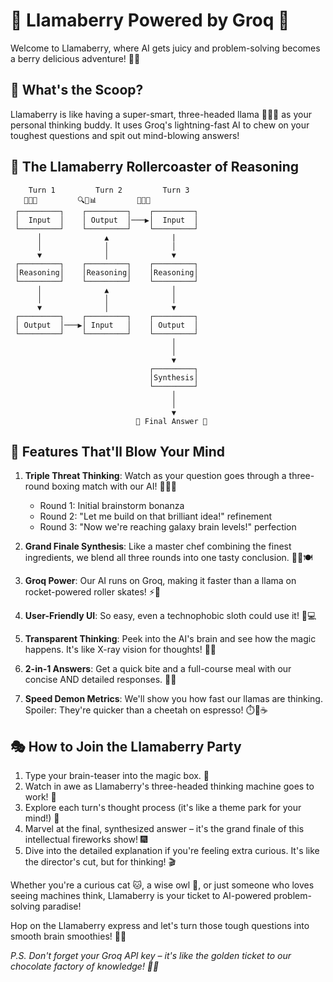 # 🍓 Llamaberry Powered by Groq 🚀

Welcome to Llamaberry, where AI gets juicy and problem-solving becomes a berry delicious adventure! 🧠🍇

## 🌟 What's the Scoop?

Llamaberry is like having a super-smart, three-headed llama 🦙🦙🦙 as your personal thinking buddy. It uses Groq's lightning-fast AI to chew on your toughest questions and spit out mind-blowing answers!

## 🎢 The Llamaberry Rollercoaster of Reasoning

```
    Turn 1         Turn 2         Turn 3
   🧠💡📝         🔍🤔📊         🔬🧪🎯
 ┌─────────┐    ┌─────────┐    ┌─────────┐
 │  Input  │    │ Output  │───▶│  Input  │
 └─────────┘    └─────────┘    └─────────┘
      │              ▲              |
      │              │              │
      ▼              │              ▼
 ┌─────────┐    ┌─────────┐    ┌─────────┐
 │Reasoning│    │Reasoning│    │Reasoning│
 └─────────┘    └─────────┘    └─────────┘
      │              ▲              │
      │              │              │
      ▼              │              ▼
 ┌─────────┐    ┌─────────┐    ┌─────────┐
 │ Output  │───▶│ Input   │    │ Output  │
 └─────────┘    └─────────┘    └─────────┘
                                    │
                                    │
                                    ▼
                               ┌─────────┐
                               │Synthesis│
                               └─────────┘
                                    │
                                    │
                                    ▼
                            🎉 Final Answer 🎉
```

## 🚀 Features That'll Blow Your Mind

1. **Triple Threat Thinking**: Watch as your question goes through a three-round boxing match with our AI! 🥊🥊🥊
   - Round 1: Initial brainstorm bonanza
   - Round 2: "Let me build on that brilliant idea!" refinement
   - Round 3: "Now we're reaching galaxy brain levels!" perfection

2. **Grand Finale Synthesis**: Like a master chef combining the finest ingredients, we blend all three rounds into one tasty conclusion. 👨‍🍳🍽️

3. **Groq Power**: Our AI runs on Groq, making it faster than a llama on rocket-powered roller skates! ⚡🦙

4. **User-Friendly UI**: So easy, even a technophobic sloth could use it! 🦥💻

5. **Transparent Thinking**: Peek into the AI's brain and see how the magic happens. It's like X-ray vision for thoughts! 🧠👀

6. **2-in-1 Answers**: Get a quick bite and a full-course meal with our concise AND detailed responses. 🍔🍝

7. **Speed Demon Metrics**: We'll show you how fast our llamas are thinking. Spoiler: They're quicker than a cheetah on espresso! ⏱️🐆☕

## 🎭 How to Join the Llamaberry Party

1. Type your brain-teaser into the magic box. 🎁
2. Watch in awe as Llamaberry's three-headed thinking machine goes to work! 🤯
3. Explore each turn's thought process (it's like a theme park for your mind!) 🎡
4. Marvel at the final, synthesized answer – it's the grand finale of this intellectual fireworks show! 🎆
5. Dive into the detailed explanation if you're feeling extra curious. It's like the director's cut, but for thinking! 🎬

Whether you're a curious cat 🐱, a wise owl 🦉, or just someone who loves seeing machines think, Llamaberry is your ticket to AI-powered problem-solving paradise!

Hop on the Llamaberry express and let's turn those tough questions into smooth brain smoothies! 🧠🥤

*P.S. Don't forget your Groq API key – it's like the golden ticket to our chocolate factory of knowledge! 🎫🍫*

